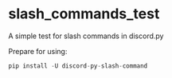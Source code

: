 # slash_commands_test

A simple test for slash commands in discord.py

Prepare for using:
```py
pip install -U discord-py-slash-command
```
